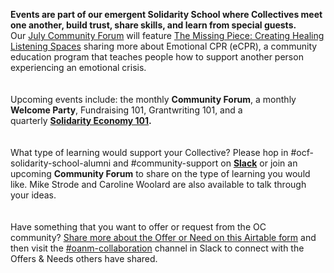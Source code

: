 **Events are part of our emergent Solidarity School where Collectives meet one another, build trust, share skills, and learn from special guests.** Our [July Community Forum](https://opencollective-dot-yamm-track.appspot.com/2kP1vs_FWfUUy7ce5-nr6uCJrDmKqtn8f6KUMzqEMDt5JCMoggQHcG_Qon6Y8SwLPcBbAERd1kID1FXCPLcVegpNshNeA30b39yUaZqLPPsHPicmeN3VZgIYLjh1J0HMw6BnLoC2B-wSmG14hjMOvXmQcRZNLyf5rQslw450xR3ojAjfPN9I5V4slBonZWN_Lo4NMpB3DXYfc3qKK2HYGmTBD7grmnRgyOQbwsz_8OFPSJyf9JsGIwfkr8OPFukRcyNC88fx_tars) will feature [The Missing Piece: Creating Healing Listening Spaces](https://opencollective-dot-yamm-track.appspot.com/2694iZav92d9A7-KStnv2k7WIrfjUpGzGj-030OPocx5NCMoggQE8NUIK3rKO4vvg_uca_tRT43D_jvoRxNOVUwAWd807RGe1niZDEnfoHmg_F5OWFQsOY6Q8YDJP09Kuvd5HQ-yD7XWi00FKlUqLxHwBTGQIxGxg9jCGmas_tPcQUp-H2LeAapW1jqNiXBm7) sharing more about Emotional CPR (eCPR), a community education program that teaches people how to support another person experiencing an emotional crisis. \
\
\
Upcoming events include: the monthly **Community Forum**, a monthly **Welcome Party**, Fundraising 101, Grantwriting 101, and a quarterly **[Solidarity Economy 101](https://opencollective-dot-yamm-track.appspot.com/2PjFKoPgEiFgvMEN82iF7pqq2_lqMRatpRj4WkXNHMRZgCMoggQFbwMPLgyeBivuOO6m9_I79WE-ArBtDno8lpnjK5ic3FCTh86OjknFrLee0OtGvjqO2br8WzyRBw00iryv6BV8QxNYuPNPgLx5yTzJyrwtlBnFzpoaPawZfEIov7wwrVrr6g-e0KcZ3XkpPG5BtY5g46TOJ7u4mRJJzH0KlkrxX2drM9QSKM946J3mIEXQy2X1gYBDYi6SIC8ASFsk4DzbcMm2qZXg7U_WnG9YI).** \
\
\
What type of learning would support your Collective? Please hop in #ocf-solidarity-school-alumni and #community-support on **[Slack](http://slack.opencollective.com/)** or join an upcoming **Community Forum** to share on the type of learning you would like. Mike Strode and Caroline Woolard are also available to talk through your ideas. \
\
\
Have something that you want to offer or request from the OC community? [Share more about the Offer or Need on this Airtable form](https://opencollective-dot-yamm-track.appspot.com/2SMdC2CqrMDqwbi88XNBvUTP-mOzNNQKpzF4HR854-XVRCMoggQEe35rNzaCVoB1aAu_jC-m5mYT9MUanTsn8rfYoQmxtI0YTgUi8d7v_Dbyna83nTFPfdzSjOJfdvRQUMntliUYET1QvPBk6ziy7Iw7faLUtUsIxjy8CQSyJeCoSMMSjCCcdA7D5Au6gL_t4TcL6aA) and then visit the [\#oanm-collaboration](https://opencollective-dot-yamm-track.appspot.com/2sxsxQ7G5pOzgPGvF2CRKKk8fMOdTVEwJEvXQ8MLtWy9VCMoggQF_W34ThUTt1eVVFokYcgnMKrHyq9gtcp12V_iBrORqDeJ-U8KsWmaDQpZNOK01-cHyG8xKjzL7MCuAhoi-x8nfT_4K0lzpRrE6O10k_XgCt2soSZedZTW0_7wf_mcdR7hzeH1I0TWVKv_6opFqMS2r6bKbXqJn6WZB) ​channel in Slack to connect with the Offers & Needs others have shared.